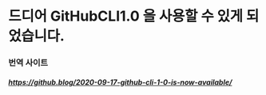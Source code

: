 # 드디어 GitHubCLI1.0 을 사용할 수 있게 되었습니다.

### 번역 사이트
##### https://github.blog/2020-09-17-github-cli-1-0-is-now-available/
